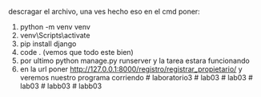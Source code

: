 descragar el archivo, una ves hecho eso en el cmd poner:

1. python -m venv venv
2. venv\Scripts\activate
3. pip install django
4. code . (vemos que todo este bien)
5. por ultimo python manage.py runserver y la tarea estara funcionando
6. en la url poner http://127.0.0.1:8000/registro/registrar_propietario/  y veremos nuestro programa corriendo
#   l a b o r a t o r i o 3  
 #   l a b 0 3  
 #   l a b 0 3  
 #   l a b 0 3  
 #   l a b b 0 3  
 #   l a b b 0 3  
 